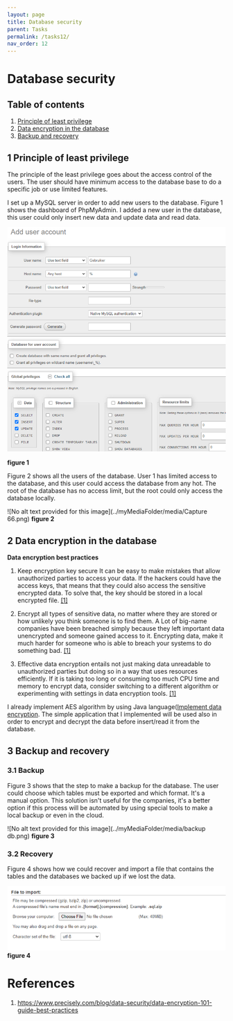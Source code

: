 ```yaml
---
layout: page
title: Database security
parent: Tasks
permalink: /tasks12/
nav_order: 12
---
```

# Database security 

## Table of contents
1. [ Principle of least privilege ](#principleOfLeastPrivilege)
2. [ Data encryption in the database ](#dataencryptioninthedatabase)
3. [ Backup and recovery ](#backupandrecovery)

<a name="principleOfLeastPrivilege"></a>
## 1 Principle of least privilege
The principle of the least privilege goes about the access control of the users. The user should have minimum access to the database base to do a specific job or use limited features.

I set up a MySQL server in order to add new users to the database.  Figure 1 shows the dashboard of PhpMyAdmin. I added a new user in the database, this user could only insert new data and update data and read data.

![No alt text provided for this image](../myMediaFolder/media/Capture55.png)

**figure 1**

<b></b>
<b></b>

Figure 2 shows all the users of the database. User 1 has limited access to the database, and this user could access the database from any hot. The root of the database has no access limit, but the root could only access the database locally.


![No alt text provided for this image](../myMediaFolder/media/Capture 66.png)
**figure 2**
<a name="dataencryptioninthedatabase"></a>
## 2 Data encryption in the database
**Data encryption best practices**

1. Keep encryption key secure
It can be easy to make mistakes that allow unauthorized parties to access your data. If the hackers could have the access keys, that means that they could also access the sensitive encrypted data. To solve that, the key should be stored in a local encrypted file. [[1]](#1)

2. Encrypt all types of sensitive data, no matter where they are stored or how unlikely you think someone is to find them. A Lot of big-name companies have been breached simply because they left important data unencrypted and someone gained access to it. Encrypting data, make it much harder for someone who is able to breach your systems to do something bad. [[1]](#1)

3. Effective data encryption entails not just making data unreadable to unauthorized parties but doing so in a way that uses resources efficiently. If it is taking too long or consuming too much CPU time and memory to encrypt data, consider switching to a different algorithm or experimenting with settings in data encryption tools. [[1]](#1)


I already implement AES algorithm by using Java language([Implement data encryption](ImplementDataEncryption.md). The simple application that I implemented will be used also in order to encrypt and decrypt the data before insert/read it from the database.



<a name="backupandrecovery"></a>
## 3 Backup and recovery

### 3.1 Backup

Figure 3 shows that the step to make a backup for the database. The user could choose which tables must be exported and which format. It's a manual option. This solution isn't useful for the companies, it's a better option if this process will be automated by using special tools to make a local backup or even in the cloud.


![No alt text provided for this image](../myMediaFolder/media/backup db.png)
**figure 3**

### 3.2 Recovery

Figure 4 shows how we could recover and import a file that contains the tables and the databases we backed up if we lost the data.

![No alt text provided for this image](../myMediaFolder/media/Recovery.png)
**figure 4**
# References

<a name="1"></a>
1. <https://www.precisely.com/blog/data-security/data-encryption-101-guide-best-practices>